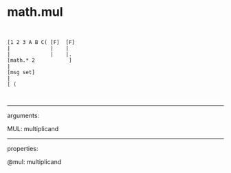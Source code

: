 # math.mul

```


[1 2 3 A B C( [F]  [F]
|             |    |
|             |    |.
[math.* 2           ]
|
[msg set]
|
[ (

            
```
---
arguments:

MUL: multiplicand<br>

---
properties:

@mul: multiplicand<br>

